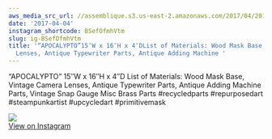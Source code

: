 ```yaml
---
aws_media_src_url: //assemblique.s3.us-east-2.amazonaws.com/2017/04/2017-04-04_20-11-25_UTC.jpg
date: '2017-04-04'
instagram_shortcode: BSefOfmhVtm
slug: ig-BSefOfmhVtm
title: '“APOCALYPTO”15″W x 16″H x 4″DList of Materials: Wood Mask Base, Vintage Camera
  Lenses, Antique Typewriter Parts, Antique Adding Machine '
---
```


“APOCALYPTO” 15″W x 16″H x 4″D List of Materials: Wood Mask Base, Vintage Camera Lenses, Antique Typewriter Parts, Antique Adding Machine Parts, Vintage Snap Gauge Misc Brass Parts #recycledparts #repurposedart #steampunkartist #upcycledart #primitivemask 

![](//assemblique.s3.us-east-2.amazonaws.com/2017/04/2017-04-04_20-11-25_UTC.jpg)   
[View on Instagram](https://www.instagram.com/p/BSefOfmhVtm/)